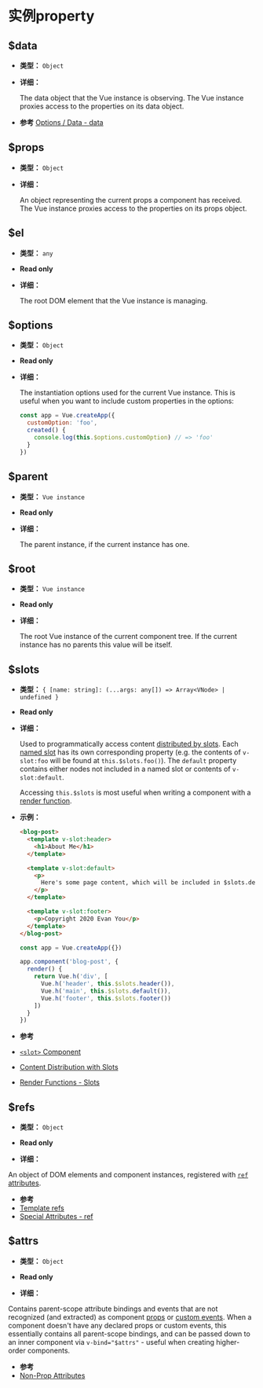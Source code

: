# 实例property

## $data

- **类型：** `Object`

- **详细：**

  The data object that the Vue instance is observing. The Vue instance proxies access to the properties on its data object.

-  **参考** [Options / Data - data](./options-data.html#data-2)

## $props

- **类型：** `Object`

- **详细：**

  An object representing the current props a component has received. The Vue instance proxies access to the properties on its props object.

## $el

- **类型：** `any`

- **Read only**

- **详细：**

  The root DOM element that the Vue instance is managing.

## $options

- **类型：** `Object`

- **Read only**

- **详细：**

  The instantiation options used for the current Vue instance. This is useful when you want to include custom properties in the options:

  ```js
  const app = Vue.createApp({
    customOption: 'foo',
    created() {
      console.log(this.$options.customOption) // => 'foo'
    }
  })
  ```

## $parent

- **类型：** `Vue instance`

- **Read only**

- **详细：**

  The parent instance, if the current instance has one.

## $root

- **类型：** `Vue instance`

- **Read only**

- **详细：**

  The root Vue instance of the current component tree. If the current instance has no parents this value will be itself.

## $slots

- **类型：** `{ [name: string]: (...args: any[]) => Array<VNode> | undefined }`

- **Read only**

- **详细：**

  Used to programmatically access content [distributed by slots](../guide/component-basics.html#content-distribution-with-slots). Each [named slot](../guide/component-slots.html#named-slots) has its own corresponding property (e.g. the contents of `v-slot:foo` will be found at `this.$slots.foo()`). The `default` property contains either nodes not included in a named slot or contents of `v-slot:default`.

  Accessing `this.$slots` is most useful when writing a component with a [render function](../guide/render-function.html).

- **示例：**

  ```html
  <blog-post>
    <template v-slot:header>
      <h1>About Me</h1>
    </template>

    <template v-slot:default>
      <p>
        Here's some page content, which will be included in $slots.default.
      </p>
    </template>

    <template v-slot:footer>
      <p>Copyright 2020 Evan You</p>
    </template>
  </blog-post>
  ```

  ```js
  const app = Vue.createApp({})

  app.component('blog-post', {
    render() {
      return Vue.h('div', [
        Vue.h('header', this.$slots.header()),
        Vue.h('main', this.$slots.default()),
        Vue.h('footer', this.$slots.footer())
      ])
    }
  })
  ```

-  **参考**
  - [`<slot>` Component](built-in-components.html#slot)
  - [Content Distribution with Slots](../guide/component-basics.html#content-distribution-with-slots)
  - [Render Functions - Slots](..guide/render-function.html#slots)

## $refs

- **类型：** `Object`

- **Read only**

- **详细：**

An object of DOM elements and component instances, registered with [`ref` attributes](../guide/component-template-refs.html).

-  **参考**
  - [Template refs](../guide/component-template-refs.html)
  - [Special Attributes - ref](./special-attributes.md#ref)

## $attrs

- **类型：** `Object`

- **Read only**

- **详细：**

Contains parent-scope attribute bindings and events that are not recognized (and extracted) as component [props](./options-data.html#props) or [custom events](./options-data.html#emits). When a component doesn't have any declared props or custom events, this essentially contains all parent-scope bindings, and can be passed down to an inner component via `v-bind="$attrs"` - useful when creating higher-order components.

-  **参考**
  - [Non-Prop Attributes](../guide/component-props.html#non-prop-attributes)
